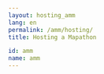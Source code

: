 ```yaml
---
layout: hosting_amm
lang: en
permalink: /amm/hosting/
title: Hosting a Mapathon

id: amm
name: amm
---
```

